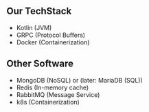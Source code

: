 ## Our TechStack

- Kotlin (JVM)
- GRPC (Protocol Buffers)
- Docker (Containerization)


## Other Software
- MongoDB (NoSQL) or (later: MariaDB (SQL))
- Redis (In-memory cache)
- RabbitMQ (Message Service)
- k8s (Containerization)